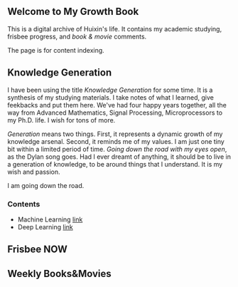 ## Welcome to My Growth Book

This is a digital archive of Huixin's life. It contains my academic studying, frisbee progress, and *book & movie* comments. 

The page is for content indexing.

## Knowledge Generation

I have been using the title *Knowledge Generation* for some time. It is a synthesis of my studying materials. I take notes of what I learned, give feekbacks and put them here. We've had four happy years together, all the way from Advanced Mathematics, Signal Processing, Microprocessors to my Ph.D. life. I wish for tons of more.

*Generation* means two things.  First, it represents a dynamic growth of my knowledge arsenal. Second, it reminds me of my values. I am just one tiny bit within a limited period of time. *Going down the road with my eyes open*, as the Dylan song goes. Had I ever dreamt of anything, it should be to live in a generation of knowledge, to be around things that I understand. It is my wish and passion.

I am going down the road.


### Contents

- Machine Learning [link](https://guides.github.com/features/mastering-markdown/)
- Deep Learning [link](https://guides.github.com/features/mastering-markdown/)


## Frisbee NOW

## Weekly Books&Movies
